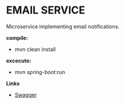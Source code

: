 # EMAIL SERVICE
Microservice implementing email notifications.


**compile:**

* mvn clean install

**excecute:**

* mvn spring-boot:run


**Links**

* [Swagger](http://localhost:8081/swagger-ui.html)
